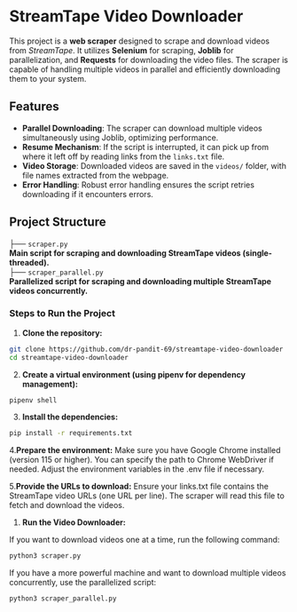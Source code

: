 # StreamTape Video Downloader

This project is a **web scraper** designed to scrape and download videos from *StreamTape*. It utilizes **Selenium** for scraping, **Joblib** for parallelization, and **Requests** for downloading the video files. The scraper is capable of handling multiple videos in parallel and efficiently downloading them to your system.


## Features

- **Parallel Downloading**: The scraper can download multiple videos simultaneously using Joblib, optimizing performance.
- **Resume Mechanism**: If the script is interrupted, it can pick up from where it left off by reading links from the `links.txt` file.
- **Video Storage**: Downloaded videos are saved in the `videos/` folder, with file names extracted from the webpage.
- **Error Handling**: Robust error handling ensures the script retries downloading if it encounters errors.

## Project Structure

├── `scraper.py` \
   **Main script for scraping and downloading StreamTape videos (single-threaded).**\
├── `scraper_parallel.py` \
   **Parallelized script for scraping and downloading multiple StreamTape videos concurrently.**

### Steps to Run the Project

1. **Clone the repository:**

```bash
git clone https://github.com/dr-pandit-69/streamtape-video-downloader
cd streamtape-video-downloader
```

2. **Create a virtual environment (using pipenv for dependency management):**

```bash
pipenv shell
```

3. **Install the dependencies:**

```bash
pip install -r requirements.txt

```


4.**Prepare the environment:**
Make sure you have Google Chrome installed (version 115 or higher). You can specify the path to Chrome WebDriver if needed. Adjust the environment variables in the .env file if necessary.

5.**Provide the URLs to download:**
Ensure your links.txt file contains the StreamTape video URLs (one URL per line). The scraper will read this file to fetch and download the videos.


1. **Run the Video Downloader:**

If you want to download videos one at a time, run the following command:

```bash
python3 scraper.py
```

If you have a more powerful machine and want to download multiple videos concurrently, use the parallelized script:

```bash
python3 scraper_parallel.py
```





